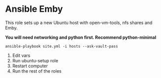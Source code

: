 # Ansible Emby

This role sets up a new Ubuntu host with open-vm-tools, nfs shares and Emby.

**You will need networking and python first. Recommend python-minimal**

`ansible-playbook site.yml -i hosts --ask-vault-pass`

1.  Edit vars
2.  Run ubuntu-setup role
3.  Restart computer
4.  Run the rest of the roles
